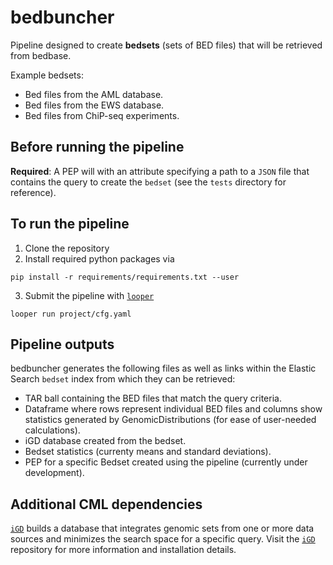 # bedbuncher
Pipeline designed to create **bedsets** (sets of BED files) that will be retrieved from bedbase.

Example bedsets:
- Bed files from the AML database.
- Bed files from the EWS database.
- Bed files from ChiP-seq experiments.


## Before running the pipeline 
**Required**: A PEP will with an attribute specifying a path to a `JSON` file that contains the query to create the `bedset` (see the `tests` directory for reference).


## To run the pipeline 
1. Clone the repository
2. Install required python packages via 
```
pip install -r requirements/requirements.txt --user
```



3. Submit the pipeline with [`looper`](https://looper.readthedocs.io/en/latest/)

```
looper run project/cfg.yaml
```

## Pipeline outputs
bedbuncher generates the following files as well as links within the Elastic Search `bedset` index from which they can be retrieved:
- TAR ball containing the BED files that match the query criteria.
- Dataframe where rows represent individual BED files and columns show statistics generated by GenomicDistributions (for ease of user-needed calculations).
- iGD database created from the bedset.
- Bedset statistics (currenty means and standard deviations).
- PEP for a specific Bedset created using the pipeline (currently under development).

## Additional CML dependencies
[`iGD`](https://github.com/databio/iGD) builds a database that integrates genomic sets from one or more data sources and minimizes the search space for a specific query. Visit the [`iGD`](https://github.com/databio/iGD) repository for more information and installation details.

